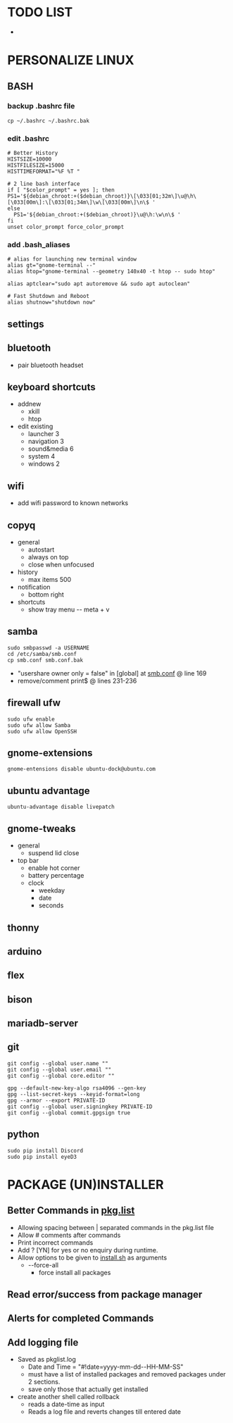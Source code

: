 # TODO LIST
* 
# PERSONALIZE LINUX

## BASH

### backup .bashrc file
    cp ~/.bashrc ~/.bashrc.bak

### edit .bashrc
    # Better History
    HISTSIZE=10000
    HISTFILESIZE=15000
    HISTTIMEFORMAT="%F %T "

    # 2 line bash interface
    if [ "$color_prompt" = yes ]; then
    PS1='${debian_chroot:+($debian_chroot)}\[\033[01;32m\]\u@\h\[\033[00m\]:\[\033[01;34m\]\w\[\033[00m\]\n\$ '
    else
      PS1='${debian_chroot:+($debian_chroot)}\u@\h:\w\n\$ '
    fi
    unset color_prompt force_color_prompt
    
### add .bash_aliases
    # alias for launching new terminal window
    alias gt="gnome-terminal --"
    alias htop="gnome-terminal --geometry 140x40 -t htop -- sudo htop"

    alias aptclear="sudo apt autoremove && sudo apt autoclean"

    # Fast Shutdown and Reboot
    alias shutnow="shutdown now"

## settings

## bluetooth
* pair bluetooth headset

## keyboard shortcuts
* addnew
  * xkill
  * htop
* edit existing
  * launcher 3
  * navigation 3
  * sound&media 6
  * system 4
  * windows 2

## wifi
* add wifi password to known networks

## copyq
* general
  * autostart
  * always on top
  * close when unfocused
* history
  * max items 500
* notification
  * bottom right
* shortcuts
  * show tray menu -- meta + v

## samba
    sudo smbpasswd -a USERNAME
    cd /etc/samba/smb.conf
    cp smb.conf smb.conf.bak
* "usershare owner only = false" in [global] at [smb.conf](/etc/samba/smb.conf) @ line 169
* remove/comment print$  @ lines 231-236

## firewall ufw
    sudo ufw enable
    sudo ufw allow Samba
    sudo ufw allow OpenSSH


## gnome-extensions
    gnome-entensions disable ubuntu-dock@ubuntu.com

## ubuntu advantage
    ubuntu-advantage disable livepatch

## gnome-tweaks
* general
  * suspend lid close
* top bar
  * enable hot corner
  * battery percentage
  * clock
    * weekday
    * date
    * seconds

## thonny

## arduino

## flex

## bison

## mariadb-server

## git
    git config --global user.name ""
    git config --global user.email ""
    git config --global core.editor ""

    gpg --default-new-key-algo rsa4096 --gen-key
    gpg --list-secret-keys --keyid-format=long
    gpg --armor --export PRIVATE-ID
    git config --global user.signingkey PRIVATE-ID
    git config --global commit.gpgsign true

## python
    sudo pip install Discord
    sudo pip install eyeD3


# PACKAGE (UN)INSTALLER

## Better Commands in [pkg.list](Package%20Installer/pkg.list)
* Allowing spacing between | separated  commands in the pkg.list file
* Allow # comments after commands
* Print incorrect commands
* Add ? \[YN\] for yes or no enquiry during runtime.
* Allow options to be given to [install.sh](Package%20Installer/install.sh) as arguments
  * --force-all
    * force install all packages

## Read error/success from package manager

## Alerts for completed Commands

## Add logging file
* Saved as pkglist.log
  * Date and Time = "\#!date=yyyy-mm-dd--HH-MM-SS"
  * must have a list of installed packages and removed packages under 2 sections.
  * save only those that actually get installed
* create another shell called rollback
  * reads a date-time as input
  * Reads a log file and reverts changes till entered date
